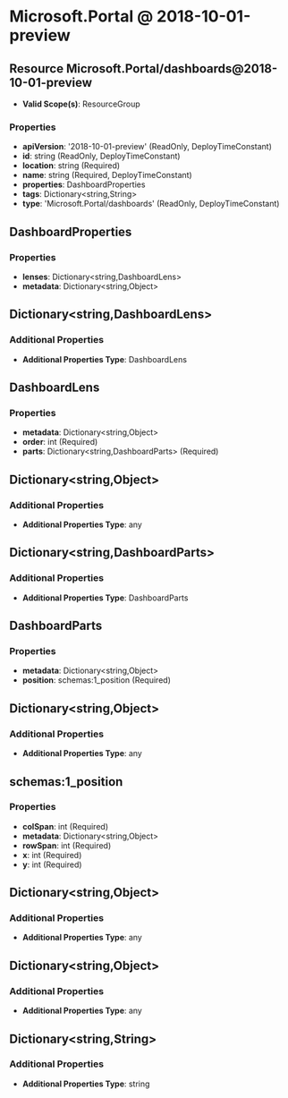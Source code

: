 # Microsoft.Portal @ 2018-10-01-preview

## Resource Microsoft.Portal/dashboards@2018-10-01-preview
* **Valid Scope(s)**: ResourceGroup
### Properties
* **apiVersion**: '2018-10-01-preview' (ReadOnly, DeployTimeConstant)
* **id**: string (ReadOnly, DeployTimeConstant)
* **location**: string (Required)
* **name**: string (Required, DeployTimeConstant)
* **properties**: DashboardProperties
* **tags**: Dictionary<string,String>
* **type**: 'Microsoft.Portal/dashboards' (ReadOnly, DeployTimeConstant)

## DashboardProperties
### Properties
* **lenses**: Dictionary<string,DashboardLens>
* **metadata**: Dictionary<string,Object>

## Dictionary<string,DashboardLens>
### Additional Properties
* **Additional Properties Type**: DashboardLens

## DashboardLens
### Properties
* **metadata**: Dictionary<string,Object>
* **order**: int (Required)
* **parts**: Dictionary<string,DashboardParts> (Required)

## Dictionary<string,Object>
### Additional Properties
* **Additional Properties Type**: any

## Dictionary<string,DashboardParts>
### Additional Properties
* **Additional Properties Type**: DashboardParts

## DashboardParts
### Properties
* **metadata**: Dictionary<string,Object>
* **position**: schemas:1_position (Required)

## Dictionary<string,Object>
### Additional Properties
* **Additional Properties Type**: any

## schemas:1_position
### Properties
* **colSpan**: int (Required)
* **metadata**: Dictionary<string,Object>
* **rowSpan**: int (Required)
* **x**: int (Required)
* **y**: int (Required)

## Dictionary<string,Object>
### Additional Properties
* **Additional Properties Type**: any

## Dictionary<string,Object>
### Additional Properties
* **Additional Properties Type**: any

## Dictionary<string,String>
### Additional Properties
* **Additional Properties Type**: string

